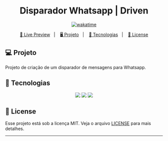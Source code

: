 <h1 align="center">
  Disparador Whatsapp | Driven
</h1>

<p align="center">
  <a href="https://wakatime.com/badge/user/68660678-6b86-4b78-98df-f5f41a37e1bc/project/cc156cc4-4f7c-47aa-853c-6eec0d704ceb"><img src="https://wakatime.com/badge/user/68660678-6b86-4b78-98df-f5f41a37e1bc/project/cc156cc4-4f7c-47aa-853c-6eec0d704ceb.svg" alt="wakatime"></a>
</p>

<p align="center">
  <a href="https://bh-tec.github.io/driven-disparadorWhatsapp">🔗 Live Preview</a>&nbsp;&nbsp;&nbsp;|&nbsp;&nbsp;&nbsp;
  <a href="#-projeto">🖥️ Projeto</a>&nbsp;&nbsp;&nbsp;|&nbsp;&nbsp;&nbsp;
  <a href="#-tecnologias">🚀 Tecnologias</a>&nbsp;&nbsp;&nbsp;|&nbsp;&nbsp;&nbsp;
  <a href="#-license">📝 License</a>
</p>

## 💻 Projeto

Projeto de criação de um disparador de mensagens para Whatsapp.

## 🚀 Tecnologias

<p align="center">
  <img src="https://img.shields.io/badge/html5-%23E34F26.svg?style=for-the-badge&logo=html5&logoColor=white">
  <img src="https://img.shields.io/badge/css3-%231572B6.svg?style=for-the-badge&logo=css3&logoColor=white">
  <img src="https://img.shields.io/badge/javascript-%23323330.svg?style=for-the-badge&logo=javascript&logoColor=%23F7DF1E">
</p>

## 📝 License

Esse projeto está sob a licença MIT. Veja o arquivo [LICENSE](LICENSE) para mais detalhes.

---
